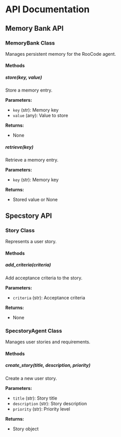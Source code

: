 # API Documentation

## Memory Bank API

### MemoryBank Class
Manages persistent memory for the RooCode agent.

#### Methods

##### store(key, value)
Store a memory entry.

**Parameters:**
- `key` (str): Memory key
- `value` (any): Value to store

**Returns:**
- None

##### retrieve(key)
Retrieve a memory entry.

**Parameters:**
- `key` (str): Memory key

**Returns:**
- Stored value or None

## Specstory API

### Story Class
Represents a user story.

#### Methods

##### add_criteria(criteria)
Add acceptance criteria to the story.

**Parameters:**
- `criteria` (str): Acceptance criteria

**Returns:**
- None

### SpecstoryAgent Class
Manages user stories and requirements.

#### Methods

##### create_story(title, description, priority)
Create a new user story.

**Parameters:**
- `title` (str): Story title
- `description` (str): Story description  
- `priority` (str): Priority level

**Returns:**
- Story object
